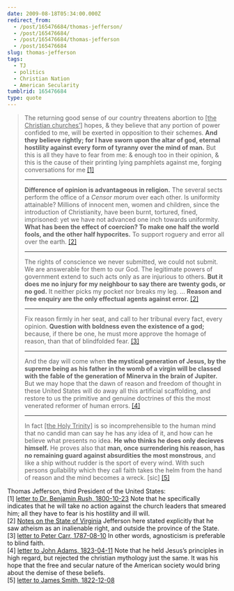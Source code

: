 ```yaml
---
date: 2009-08-18T05:34:00.000Z
redirect_from:
  - /post/165476684/thomas-jefferson/
  - /post/165476684/
  - /post/165476684/thomas-jefferson
  - /post/165476684
slug: thomas-jefferson
tags:
  - TJ
  - politics
  - Christian Nation
  - American Secularity
tumblrid: 165476684
type: quote
---
```

> <p>The returning good sense of our country threatens abortion to <ins>[the Christian churches’]</ins> hopes, &amp; they believe that any portion of power confided to me, will be exerted in opposition to their schemes. <strong>And they believe rightly; for I have sworn upon the altar of god, eternal hostility against every form of tyranny over the mind of man.</strong> But this is all they have to fear from me: &amp; enough too in their opinion, &amp; this is the cause of their printing lying pamphlets against me, forging conversations for me <a href="#tj-cite-1">[1]</a></p>
> 
> <hr><p><strong>Difference of opinion is advantageous in religion.</strong> The several sects perform the office of a <i lang="lat">Censor morum</i> over each other. Is uniformity attainable? Millions of innocent men, women and children, since the introduction of Christianity, have been burnt, tortured, fined, imprisoned: yet we have not advanced one inch towards uniformity. <strong>What has been the effect of coercion? To make one half the world fools, and the other half hypocrites.</strong> To support roguery and error all over the earth. <a href="#tj-cite-2">[2]</a></p>
> 
> <hr><p>The rights of conscience we never submitted, we could not submit. We are answerable for them to our God. The legitimate powers of government extend to such acts only as are injurious to others. <strong>But it does me no injury for my neighbour to say there are twenty gods, or no god.</strong> It neither picks my pocket nor breaks my leg. … <strong>Reason and free enquiry are the only effectual agents against error.</strong> <a href="#tj-cite-2">[2]</a></p>
> 
> <hr><p>Fix reason firmly in her seat, and call to her tribunal every fact, every opinion. <strong>Question with boldness even the existence of a god;</strong> because, if there be one, he must more approve the homage of reason, than that of blindfolded fear. <a href="#tj-cite-3">[3]</a></p>
> 
> <hr><p>And the day will come when <strong>the mystical generation of Jesus, by the supreme being as his father in the womb of a virgin will be classed with the fable of the generation of Minerva in the brain of Jupiter.</strong> But we may hope that the dawn of reason and freedom of thought in these United States will do away all this artificial scaffolding, and restore to us the primitive and genuine doctrines of this the most venerated reformer of human errors. <a href="#tj-cite-4">[4]</a></p>
> 
> <hr><p>In fact <ins>[the Holy Trinity]</ins> is so incomprehensible to the human mind that no candid man can say he has any idea of it, and how can he believe what presents no idea. <strong>He who thinks he does only decieves himself.</strong> He proves also that <strong>man, once surrendering his reason, has no remaining guard against absurdities the most monstrous</strong>, and like a ship without rudder is the sport of every wind. With such persons gullability which they call faith takes the helm from the hand of reason and the mind becomes a wreck. [sic] <a href="#tj-cite-5">[5]</a></p>

Thomas Jefferson, third President of the United States:<br/>[1] <a href="http://lachlan.bluehaze.com.au/lit/jeff04.htm">letter to Dr. Benjamin Rush, 1800-10-23</a> Note that he specifically indicates that he will take no action against the church leaders that smeared him; all they have to fear is his hostility and ill will.<br/>[2] <a href="http://tjportal.monticello.org/cgi-bin/Pwebrecon.cgi?BBID=392">Notes on the State of Virginia</a> Jefferson here stated explicitly that he saw atheism as an inalienable right, and outside the province of the State.<br/>[3] <a href="http://tjportal.monticello.org/cgi-bin/Pwebrecon.cgi?BBID=6323">letter to Peter Carr, 1787-08-10</a> In other words, agnosticism is preferable to blind faith.<br/>[4] <a href="http://tjportal.monticello.org/cgi-bin/Pwebrecon.cgi?BBID=2607">letter to John Adams, 1823-04-11</a>  Note that he held Jesus&rsquo;s principles in high regard, but rejected the christian mythology just the same.  It was his hope that the free and secular nature of the American society would bring about the demise of these beliefs.<br/>[5] <a href="http://memory.loc.gov/cgi-bin/ampage?collId=mtj1&amp;fileName=mtj1page053.db&amp;recNum=577">letter to James Smith, 1822-12-08</a>

